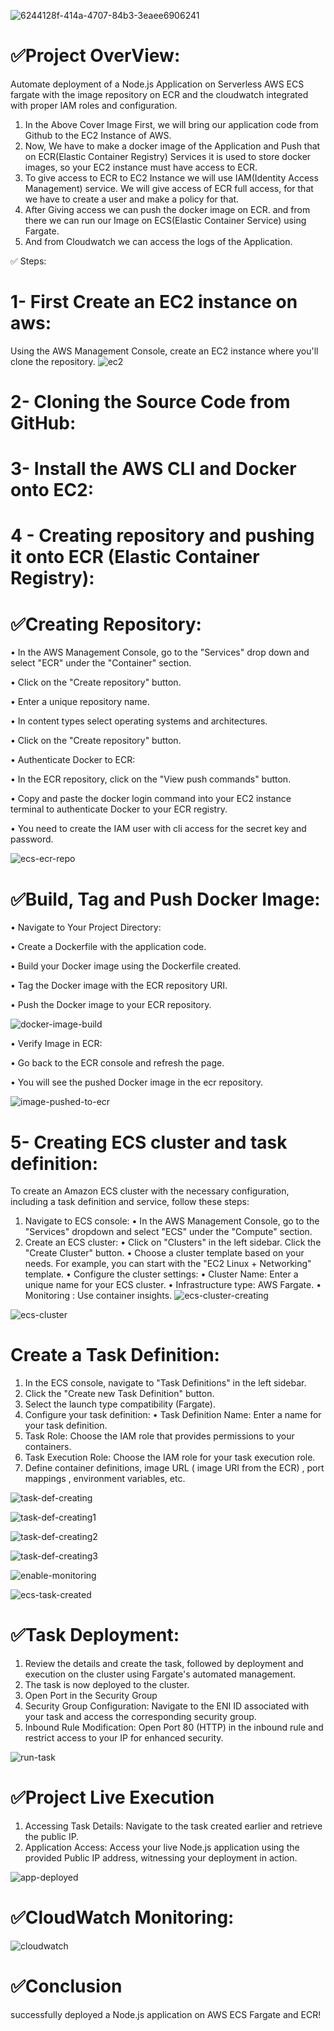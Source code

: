 ![6244128f-414a-4707-84b3-3eaee6906241](https://github.com/user-attachments/assets/cd26a812-6bde-477b-83ac-cd2e92c8da5e)

# ✅Project OverView:
Automate deployment of a Node.js Application on Serverless AWS ECS fargate with the image repository on ECR and the cloudwatch integrated with proper IAM roles and configuration. 
1. In the Above Cover Image First, we will bring our application code from Github to the EC2 Instance of AWS. 
2. Now, We have to make a docker image of the Application and Push that on ECR(Elastic Container Registry) Services it is used to store docker images, so your EC2 instance must have access to ECR. 
3. To give access to ECR to EC2 Instance we will use IAM(Identity Access Management) service. We will give access of ECR full access, for that we have to create a user and make a policy for that. 
4. After Giving access we can push the docker image on ECR. and from there we can run our Image on ECS(Elastic Container Service) using Fargate. 
5. And from Cloudwatch we can access the logs of the Application.


✅ Steps:
# 1- First Create an EC2 instance on aws:
Using the AWS Management Console, create an EC2 instance where you'll clone the repository.
![ec2](https://github.com/user-attachments/assets/601849bc-27bf-42ab-8e8f-a2687d293287)


# 2- Cloning the Source Code from GitHub:

# 3- Install the AWS CLI and Docker onto EC2:

# 4 - Creating repository and pushing it onto ECR (Elastic Container Registry):

# ✅Creating Repository:

•	In the AWS Management Console, go to the "Services" drop down and select "ECR" under the "Container" section.

•	Click on the "Create repository" button.

•	Enter a unique repository name.

•	In content types select operating systems and architectures.

•	Click on the "Create repository" button.

•	Authenticate Docker to ECR:

•	In the ECR repository, click on the "View push commands" button.

•	Copy and paste the docker login command into your EC2 instance terminal to authenticate Docker to your ECR registry.

•	You need to create the IAM user with cli access for the secret key and password.

![ecs-ecr-repo](https://github.com/user-attachments/assets/6aebc7c7-7fe9-410d-a1fb-9c85d8536854)



# ✅Build, Tag and Push Docker Image:

•	Navigate to Your Project Directory:

•	Create a Dockerfile with the  application code.

•	Build your Docker image using the Dockerfile created.

•	Tag the Docker image with the ECR repository URI.

•	Push the Docker image to your ECR repository.

![docker-image-build](https://github.com/user-attachments/assets/ab1a246b-3b5a-4761-bebf-9364a5b52e2f)


•	Verify Image in ECR:

•	Go back to the ECR console and refresh the page.

•	You will see the pushed Docker image in the ecr repository.

![image-pushed-to-ecr](https://github.com/user-attachments/assets/6ba2f60e-ded9-4347-9836-389abf029e53)


# 5- Creating ECS cluster and task definition:
To create an Amazon ECS cluster with the necessary configuration, including a task definition and service, follow these steps:
1.	Navigate to ECS console:
•	In the AWS Management Console, go to the "Services" dropdown and select "ECS" under the "Compute" section.
2.	Create an ECS cluster:
•	Click on "Clusters" in the left sidebar. Click the "Create Cluster" button.
•	Choose a cluster template based on your needs. For example, you can start with the "EC2 Linux + Networking" template.
•	Configure the cluster settings:
•	Cluster Name: Enter a unique name for your ECS cluster.
•	Infrastructure type: AWS Fargate.
•	Monitoring : Use container insights.
![ecs-cluster-creating](https://github.com/user-attachments/assets/43b4ce17-167b-4bb0-b094-2cda8a028dcc)

![ecs-cluster](https://github.com/user-attachments/assets/56f9204b-fb7c-465c-9f37-d72b2c4ae1e7)



#	Create a Task Definition:
	
1.	In the ECS console, navigate to "Task Definitions" in the left sidebar.
2.	Click the "Create new Task Definition" button.
3.	Select the launch type compatibility (Fargate).
4.	Configure your task definition:
•	Task Definition Name: Enter a name for your task definition.
5.	Task Role: Choose the IAM role that provides permissions to your containers.
6.	Task Execution Role: Choose the IAM role for your task execution role.
7.	Define container definitions, image URL ( image URI from the ECR) , port mappings , environment variables, etc.

![task-def-creating](https://github.com/user-attachments/assets/1d974af7-d813-449d-a86f-23540fc18f50)

![task-def-creating1](https://github.com/user-attachments/assets/88e39f91-13a5-43a3-9883-375d5afddd2d)

![task-def-creating2](https://github.com/user-attachments/assets/6583cd30-fba1-4467-9416-970b5b9c5605)

![task-def-creating3](https://github.com/user-attachments/assets/ef2f07ca-ff53-49ca-bec8-0e8f7b76c505)

![enable-monitoring](https://github.com/user-attachments/assets/5c04b92b-c623-4d16-adad-b070ba823153)


![ecs-task-created](https://github.com/user-attachments/assets/7502b831-5a41-400c-bc4b-d742102d6be4)

# ✅Task Deployment: 
1. Review the details and create the task, followed by deployment and execution on the cluster using Fargate's automated management.
2. The task is now deployed to the cluster.
3. Open Port in the Security Group
4. Security Group Configuration: Navigate to the ENI ID associated with your task and access the corresponding security group.
5. Inbound Rule Modification: Open Port 80 (HTTP) in the inbound rule and restrict access to your IP for enhanced security.

![run-task](https://github.com/user-attachments/assets/ac2b3d45-18e9-48fe-a28a-1e0fd48bd9e5)

# ✅Project Live Execution
1.	Accessing Task Details: Navigate to the task created earlier and retrieve the public IP.
2.	Application Access: Access your live Node.js application using the provided Public IP address, witnessing your deployment in action.

![app-deployed](https://github.com/user-attachments/assets/edb0172c-0cd2-4dee-a19a-7e7430ed4729)

# ✅CloudWatch Monitoring:

![cloudwatch](https://github.com/user-attachments/assets/4e057354-8116-4318-9699-c66ec801932e)

# ✅Conclusion
successfully deployed a Node.js application on AWS ECS Fargate and ECR! 
















